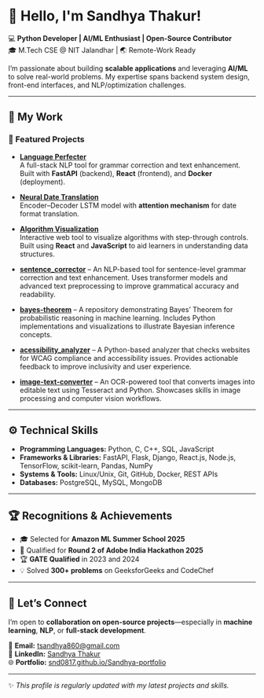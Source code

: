 # 👋 Hello, I'm Sandhya Thakur!

💻 **Python Developer | AI/ML Enthusiast | Open-Source Contributor**  
🎓 M.Tech CSE @ NIT Jalandhar | 🌏 Remote-Work Ready  

I’m passionate about building **scalable applications** and leveraging **AI/ML** to solve real-world problems. My expertise spans backend system design, front-end interfaces, and NLP/optimization challenges.

---

## 🔭 My Work

### 🌟 Featured Projects
- **[Language Perfecter](https://github.com/snd0817/language-perfecter)**  
  A full-stack NLP tool for grammar correction and text enhancement. Built with **FastAPI** (backend), **React** (frontend), and **Docker** (deployment).  

- **[Neural Date Translation](https://github.com/snd0817/neural-date-translation)**  
  Encoder–Decoder LSTM model with **attention mechanism** for date format translation.    

- **[Algorithm Visualization](https://github.com/snd0817/algovisi)**  
  Interactive web tool to visualize algorithms with step-through controls. Built using **React** and **JavaScript** to aid learners in understanding data structures.  

- **[sentence_corrector](https://github.com/snd0817/sentence_correcto)** – An NLP-based tool for sentence-level grammar correction and text enhancement. Uses transformer models and advanced text preprocessing to improve grammatical accuracy and readability.  
- **[bayes-theorem](https://github.com/snd0817/bayes-theorem)** – A repository demonstrating Bayes’ Theorem for probabilistic reasoning in machine learning. Includes Python implementations and visualizations to illustrate Bayesian inference concepts.
- **[acessibility_analyzer](https://github.com/snd0817/acessibility_analyzer)** – A Python-based analyzer that checks websites for WCAG compliance and accessibility issues. Provides actionable feedback to improve inclusivity and user experience.
- **[image-text-converter](https://github.com/snd0817/image-text-converter)** – An OCR-powered tool that converts images into editable text using Tesseract and Python. Showcases skills in image processing and computer vision workflows.
---

## ⚙️ Technical Skills
- **Programming Languages:** Python, C, C++, SQL, JavaScript  
- **Frameworks & Libraries:** FastAPI, Flask, Django, React.js, Node.js, TensorFlow, scikit-learn, Pandas, NumPy  
- **Systems & Tools:** Linux/Unix, Git, GitHub, Docker, REST APIs  
- **Databases:** PostgreSQL, MySQL, MongoDB  

---

## 🏆 Recognitions & Achievements
- 🎓 Selected for **Amazon ML Summer School 2025**  
- 🏅 Qualified for **Round 2 of Adobe India Hackathon 2025**  
- 🏆 **GATE Qualified** in 2023 and 2024  
- 💡 Solved **300+ problems** on GeeksforGeeks and CodeChef  

---

## 🤝 Let’s Connect
I’m open to **collaboration on open-source projects**—especially in **machine learning**, **NLP**, or **full-stack development**.  

📧 **Email:** [tsandhya860@gmail.com](mailto:tsandhya860@gmail.com)  
🔗 **LinkedIn:** [Sandhya Thakur](https://linkedin.com/in/sandhya-thakur-9113a2215)  
🌐 **Portfolio:** [snd0817.github.io/Sandhya-portfolio](https://snd0817.github.io/Sandhya-portfolio/)  

---

✨ *This profile is regularly updated with my latest projects and skills.*  
